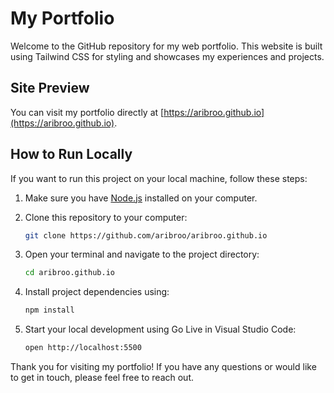 # My Portfolio

Welcome to the GitHub repository for my web portfolio. This website is built using Tailwind CSS for styling and showcases my experiences and projects.

## Site Preview

You can visit my portfolio directly at [https://aribroo.github.io](https://aribroo.github.io).

## How to Run Locally

If you want to run this project on your local machine, follow these steps:

1. Make sure you have [Node.js](https://nodejs.org/) installed on your computer.

2. Clone this repository to your computer:

   ```bash
   git clone https://github.com/aribroo/aribroo.github.io
   ```
   
3. Open your terminal and navigate to the project directory:
   ```bash
   cd aribroo.github.io
   ```
4. Install project dependencies using:
   ```bash
   npm install
   ```
5. Start your local development using Go Live in Visual Studio Code: 
   ```bash
   open http://localhost:5500
   ```

Thank you for visiting my portfolio! If you have any questions or would like to get in touch, please feel free to reach out.
